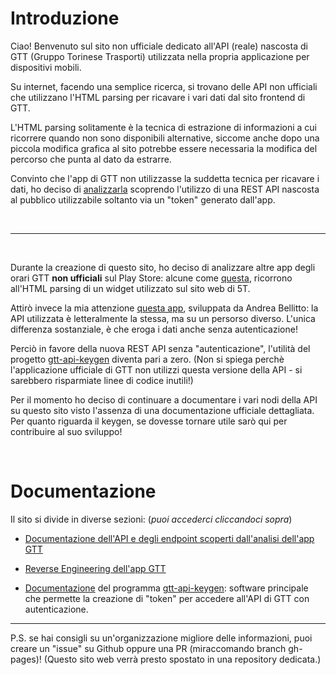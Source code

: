 # Introduzione

Ciao! Benvenuto sul sito non ufficiale dedicato all'API (reale) nascosta di GTT (Gruppo Torinese Trasporti) utilizzata nella propria applicazione per dispositivi mobili.

Su internet, facendo una semplice ricerca, si trovano delle API non ufficiali che utilizzano l'HTML parsing per ricavare i vari dati dal sito frontend di GTT.

L'HTML parsing solitamente è la tecnica di estrazione di informazioni a cui ricorrere quando non sono disponibili alternative, siccome anche dopo una piccola modifica grafica al sito potrebbe essere necessaria la modifica del percorso che punta al dato da estrarre.

Convinto che l'app di GTT non utilizzasse la suddetta tecnica per ricavare i dati, ho deciso di [analizzarla](https://gtt.gabboxl.ga/gtt_reverse) scoprendo l'utilizzo di una REST API nascosta al pubblico utilizzabile soltanto via un "token" generato dall'app.

<br>

---

<br>

Durante la creazione di questo sito, ho deciso di analizzare altre app degli orari GTT **non ufficiali** sul Play Store: alcune come [questa](https://play.google.com/store/apps/details?id=it.paologodino.bustorino), ricorrono all'HTML parsing di un widget utilizzato sul sito web di 5T.

Attirò invece la mia attenzione [questa app](https://play.google.com/store/apps/details?id=com.belandsoft.orariGTT), sviluppata da Andrea Bellitto: la API utilizzata è letteralmente la stessa, ma su un persorso diverso.
L'unica differenza sostanziale, è che eroga i dati anche senza autenticazione!



Perciò in favore della nuova REST API senza "autenticazione", l'utilità del progetto [gtt-api-keygen](https://github.com/Gabboxl/gtt-api-keygen) diventa pari a zero. (Non si spiega perchè l'applicazione ufficiale di GTT non utilizzi questa versione della API - si sarebbero risparmiate linee di codice inutili!)

Per il momento ho deciso di continuare a documentare i vari nodi della API su questo sito visto l'assenza di una documentazione ufficiale dettagliata.
Per quanto riguarda il keygen, se dovesse tornare utile sarò qui per contribuire al suo sviluppo!

<br>

# Documentazione

Il sito si divide in diverse sezioni: (*puoi accederci cliccandoci sopra*)

* <a href="https://gtt.gabboxl.ga/API" name="api_endpoints">Documentazione dell'API e degli endpoint scoperti dall'analisi dell'app GTT</a>

* [Reverse Engineering dell'app GTT](https://gtt.gabboxl.ga/gtt_reverse)

* [Documentazione](https://github.com/Gabboxl/gtt-api-keygen/blob/master/README.md) del programma [gtt-api-keygen](https://github.com/Gabboxl/gtt-api-keygen): software principale che permette la creazione di "token" per accedere all'API di GTT con autenticazione.


---

P.S. se hai consigli su un'organizzazione migliore delle informazioni, puoi creare un "issue" su Github oppure una PR (miraccomando branch gh-pages)! (Questo sito web verrà presto spostato in una repository dedicata.)
